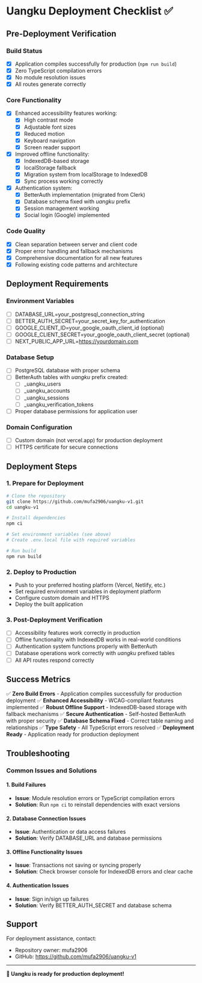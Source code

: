 # Uangku Deployment Checklist ✅

## Pre-Deployment Verification

### Build Status
- [x] Application compiles successfully for production (`npm run build`)
- [x] Zero TypeScript compilation errors
- [x] No module resolution issues
- [x] All routes generate correctly

### Core Functionality
- [x] Enhanced accessibility features working:
  - [x] High contrast mode
  - [x] Adjustable font sizes
  - [x] Reduced motion
  - [x] Keyboard navigation
  - [x] Screen reader support
- [x] Improved offline functionality:
  - [x] IndexedDB-based storage
  - [x] localStorage fallback
  - [x] Migration system from localStorage to IndexedDB
  - [x] Sync process working correctly
- [x] Authentication system:
  - [x] BetterAuth implementation (migrated from Clerk)
  - [x] Database schema fixed with _uangku_ prefix
  - [x] Session management working
  - [x] Social login (Google) implemented

### Code Quality
- [x] Clean separation between server and client code
- [x] Proper error handling and fallback mechanisms
- [x] Comprehensive documentation for all new features
- [x] Following existing code patterns and architecture

## Deployment Requirements

### Environment Variables
- [ ] DATABASE_URL=your_postgresql_connection_string
- [ ] BETTER_AUTH_SECRET=your_secret_key_for_authentication
- [ ] GOOGLE_CLIENT_ID=your_google_oauth_client_id (optional)
- [ ] GOOGLE_CLIENT_SECRET=your_google_oauth_client_secret (optional)
- [ ] NEXT_PUBLIC_APP_URL=https://yourdomain.com

### Database Setup
- [ ] PostgreSQL database with proper schema
- [ ] BetterAuth tables with _uangku_ prefix created:
  - [ ] _uangku_users
  - [ ] _uangku_accounts
  - [ ] _uangku_sessions
  - [ ] _uangku_verification_tokens
- [ ] Proper database permissions for application user

### Domain Configuration
- [ ] Custom domain (not vercel.app) for production deployment
- [ ] HTTPS certificate for secure connections

## Deployment Steps

### 1. Prepare for Deployment
```bash
# Clone the repository
git clone https://github.com/mufa2906/uangku-v1.git
cd uangku-v1

# Install dependencies
npm ci

# Set environment variables (see above)
# Create .env.local file with required variables

# Run build
npm run build
```

### 2. Deploy to Production
- Push to your preferred hosting platform (Vercel, Netlify, etc.)
- Set required environment variables in deployment platform
- Configure custom domain and HTTPS
- Deploy the built application

### 3. Post-Deployment Verification
- [ ] Accessibility features work correctly in production
- [ ] Offline functionality with IndexedDB works in real-world conditions
- [ ] Authentication system functions properly with BetterAuth
- [ ] Database operations work correctly with _uangku_ prefixed tables
- [ ] All API routes respond correctly

## Success Metrics

✅ **Zero Build Errors** - Application compiles successfully for production deployment
✅ **Enhanced Accessibility** - WCAG-compliant features implemented
✅ **Robust Offline Support** - IndexedDB-based storage with fallback mechanisms
✅ **Secure Authentication** - Self-hosted BetterAuth with proper security
✅ **Database Schema Fixed** - Correct table naming and relationships
✅ **Type Safety** - All TypeScript errors resolved
✅ **Deployment Ready** - Application ready for production deployment

## Troubleshooting

### Common Issues and Solutions

#### 1. Build Failures
- **Issue**: Module resolution errors or TypeScript compilation errors
- **Solution**: Run `npm ci` to reinstall dependencies with exact versions

#### 2. Database Connection Issues
- **Issue**: Authentication or data access failures
- **Solution**: Verify DATABASE_URL and database permissions

#### 3. Offline Functionality Issues
- **Issue**: Transactions not saving or syncing properly
- **Solution**: Check browser console for IndexedDB errors and clear cache

#### 4. Authentication Issues
- **Issue**: Sign in/sign up failures
- **Solution**: Verify BETTER_AUTH_SECRET and database schema

## Support

For deployment assistance, contact:
- Repository owner: mufa2906
- GitHub: https://github.com/mufa2906/uangku-v1

---

**🎉 Uangku is ready for production deployment!**